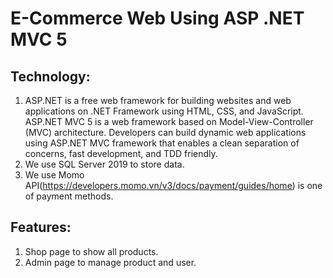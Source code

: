 # E-Commerce Web Using ASP .NET MVC 5

## Technology:
1. ASP.NET is a free web framework for building websites and web applications on .NET Framework using HTML, CSS, and JavaScript. ASP.NET MVC 5 is a web framework based on Model-View-Controller (MVC) architecture. Developers can build dynamic web applications using ASP.NET MVC framework that enables a clean separation of concerns, fast development, and TDD friendly.
2. We use SQL Server 2019 to store data.
3. We use Momo API(https://developers.momo.vn/v3/docs/payment/guides/home) is one of payment methods.

## Features:
1. Shop page to show all products.
2. Admin page to manage product and user.
